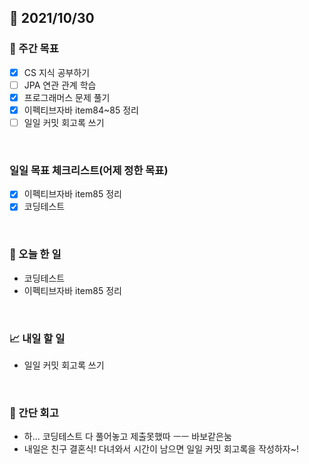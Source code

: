 ## 📅 2021/10/30


### 👏 주간 목표
- [x] CS 지식 공부하기
- [ ] JPA 연관 관계 학습
- [x] 프로그래머스 문제 풀기
- [x] 이펙티브자바 item84~85 정리
- [ ] 일일 커밋 회고록 쓰기

<br/>

### 일일 목표 체크리스트(어제 정한 목표)

- [x] 이펙티브자바 item85 정리
- [x] 코딩테스트

<br/>

### 💯 오늘 한 일

- 코딩테스트
- 이펙티브자바 item85 정리

<br/>

### 📈 내일 할 일

- 일일 커밋 회고록 쓰기

<br/>

### 🤔 간단 회고

- 하... 코딩테스트 다 풀어놓고 제출못했따 ㅡㅡ 바보같은눔
- 내일은 친구 결혼식! 다녀와서 시간이 남으면 일일 커밋 회고록을 작성하자~!

